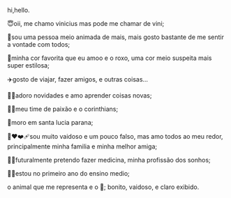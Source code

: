 hi,hello.

😇oii, me chamo vinicius mas pode me chamar de vini;

🥳sou uma pessoa meio animada de mais, mais gosto bastante de me sentir a vontade com todos;

💜minha cor favorita que eu amoo e o roxo, uma cor meio suspeita mais super estilosa;

✈️gosto de viajar, fazer amigos, e outras coisas...

👨‍🎓adoro novidades e amo aprender coisas novas;

🖤🤍meu time de paixão e o corinthians;

🏡moro em santa lucia parana;

🌹❤️❤️‍🩹sou muito vaidoso e um pouco falso, mas amo todos ao meu redor, principalmente minha familia e minha melhor amiga;

🧑‍⚕️futuralmente pretendo fazer medicina, minha profissão dos sonhos;

👨‍🎓estou no primeiro ano do ensino medio;

o animal que me representa e o 🦚; bonito, vaidoso, e claro exibido.


